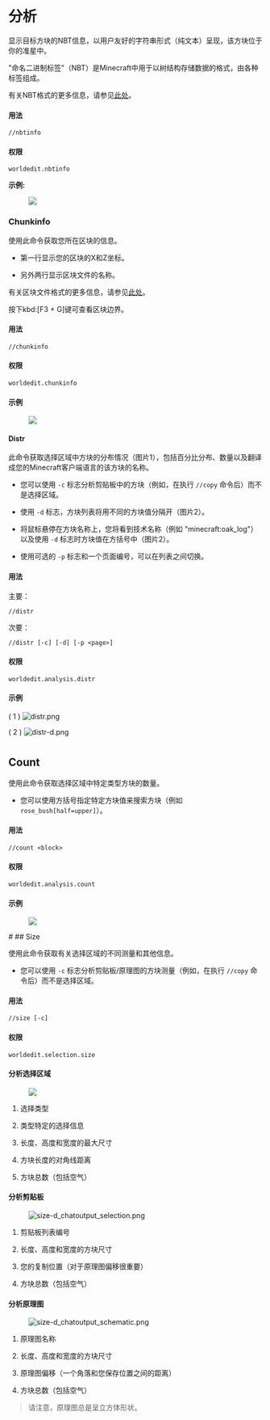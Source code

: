 # 分析


显示目标方块的NBT信息，以用户友好的字符串形式（纯文本）呈现，该方块位于你的准星中。

"命名二进制标签"（NBT）是Minecraft中用于以树结构存储数据的格式，由各种标签组成。

有关NBT格式的更多信息，请参见[此处](https://minecraft.gamepedia.com/NBT_format)。

#### 用法

`//nbtinfo`

#### 权限

`worldedit.nbtinfo`

**示例:**

<figure>
<img src="https://fastly.statically.io/gh/Lala-0x3f/picx-images-hosting@master/20231117/dNAu8xR.3njg24zt78y0.png" />
</figure>

### Chunkinfo

使用此命令获取您所在区块的信息。

- 第一行显示您的区块的X和Z坐标。

- 另外两行显示区块文件的名称。

有关区块文件格式的更多信息，请参见[此处](https://minecraft.gamepedia.com/Region_file_format)。

按下kbd:\[F3 + G\]键可查看区块边界。

#### 用法

`//chunkinfo`

#### 权限

`worldedit.chunkinfo`

#### 示例

<figure>
<img src="https://fastly.statically.io/gh/Lala-0x3f/picx-images-hosting@master/20231117/tzRoWmB.7kf884ajit80.png" />
</figure>

#### Distr

此命令获取选择区域中方块的分布情况（图片1），包括百分比分布、数量以及翻译成您的Minecraft客户端语言的该方块的名称。

- 您可以使用 `-c` 标志分析剪贴板中的方块（例如，在执行 `//copy` 命令后）而不是选择区域。

- 使用 `-d` 标志，方块列表将用不同的方块值分隔开（图片2）。

- 将鼠标悬停在方块名称上，您将看到技术名称（例如 "minecraft:oak\_log"）以及使用 `-d` 标志时方块值在方括号中（图片2）。

- 使用可选的 `-p` 标志和一个页面编号，可以在列表之间切换。

#### 用法

主要：

`//distr`

次要：

`//distr [-c] [-d] [-p <page>]`

#### 权限

`worldedit.analysis.distr`

#### 示例

( 1 ) ![distr.png](https://fastly.statically.io/gh/Lala-0x3f/picx-images-hosting@master/20231117/MA3YAnj.6xl5hnsbgw80.png)

( 2 ) ![distr-d.png](https://fastly.statically.io/gh/Lala-0x3f/picx-images-hosting@master/20231117/rd5Dkz4.wm03ywaidi8.png)
#
## Count

使用此命令获取选择区域中特定类型方块的数量。

- 您可以使用方括号指定特定方块值来搜索方块（例如 `rose_bush[half=upper]`）。

#### 用法

`//count <block>`

#### 权限

`worldedit.analysis.count`

#### 示例

<figure>
<img src="https://fastly.statically.io/gh/Lala-0x3f/picx-images-hosting@master/20231117/v5d7qps.6blw8xfh7m00.png" />
</figure>
#
## Size

使用此命令获取有关选择区域的不同测量和其他信息。

- 您可以使用 `-c` 标志分析剪贴板/原理图的方块测量（例如，在执行 `//copy` 命令后）而不是选择区域。

#### 用法

`//size [-c]`

#### 权限

`worldedit.selection.size`

#### 分析选择区域

<figure>
<img src="https://fastly.statically.io/gh/Lala-0x3f/picx-images-hosting@master/20231117/O0HHzyW.yzkghs9dopc.png" />
</figure>

1.  选择类型

2.  类型特定的选择信息

3.  长度、高度和宽度的最大尺寸

4.  方块长度的对角线距离

5.  方块总数（包括空气）

#### 分析剪贴板

<figure>
<img src="https://fastly.statically.io/gh/Lala-0x3f/picx-images-hosting@master/20231117/JffswW6.1sxy237is880.png"
alt="size-d_chatoutput_selection.png" />
</figure>

1.  剪贴板列表编号

2.  长度、高度和宽度的方块尺寸

3.  您的复制位置（对于原理图偏移很重要）

4.  方块总数（包括空气）

#### 分析原理图

<figure>
<img src="https://fastly.statically.io/gh/Lala-0x3f/picx-images-hosting@master/20231117/NqfkzeB.615v0tmptcc0.png"
alt="size-d_chatoutput_schematic.png" />
</figure>

1.  原理图名称

2.  长度、高度和宽度的方块尺寸

3.  原理图偏移（一个角落和您保存位置之间的距离）

4.  方块总数（包括空气）

>请注意，原理图总是呈立方体形状。
